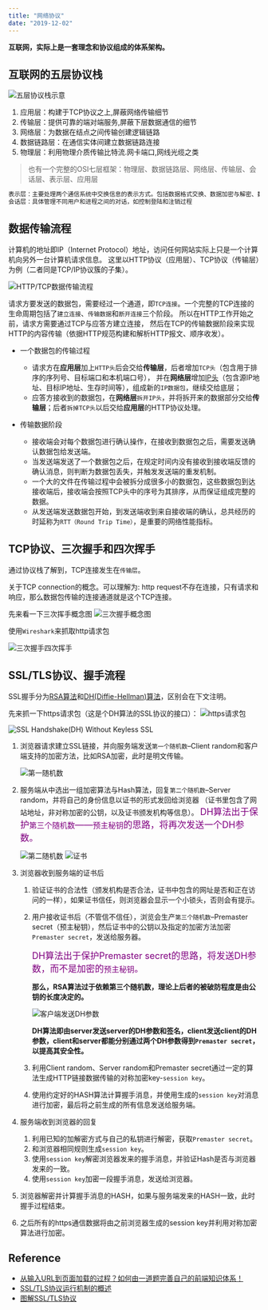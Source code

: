 ```yaml
---
title: "网络协议"
date: "2019-12-02"
---
```


**互联网，实际上是一套理念和协议组成的体系架构。**

## 互联网的五层协议栈

![五层协议栈示意](../../../.imgs/protocol-stack.png)

1. 应用层：构建于TCP协议之上,屏蔽网络传输细节
2. 传输层：提供可靠的端对端服务,屏蔽下层数据通信的细节
3. 网络层：为数据在结点之间传输创建逻辑链路
4. 数据链路层：在通信实体间建立数据链路连接
5. 物理层：利用物理介质传输比特流.网卡端口,网线光缆之类

> 也有一个完整的OSI七层框架：物理层、数据链路层、网络层、传输层、会话层、表示层、应用层

```md
表示层：主要处理两个通信系统中交换信息的表示方式。包括数据格式交换、数据加密与解密、数据压缩与终端类型转换等
会话层：具体管理不同用户和进程之间的对话，如控制登陆和注销过程
```

## 数据传输流程

计算机的地址即IP（Internet Protocol）地址，访问任何网站实际上只是一个计算机向另外一台计算机请求信息。
这里以HTTP协议（应用层）、TCP协议（传输层）为例（二者同是TCP/IP协议簇的子集）。

![HTTP/TCP数据传输流程](../../../.imgs/transmission-process.png)

请求方要发送的数据包，需要经过一个通道，即`TCP连接`。一个完整的TCP连接的生命周期包括了`建立连接`、`传输数据`和`断开连接`三个阶段。
所以在HTTP工作开始之前，请求方需要通过TCP与应答方建立连接，
然后在TCP的传输数据阶段来实现HTTP的内容传输（依据HTTP规范构建和解析HTTP报文、顺序收发）。

- 一个数据包的传输过程
  - 请求方在**应用层**加上`HTTP头`后会交给**传输层**，后者增加`TCP头`（包含用于排序的序列号、目标端口和本机端口号），
  并在**网络层**增加[IP头](https://zh.wikipedia.org/wiki/传输控制协议)（包含源IP地址、目标IP地址、生存时间等），组成新的`IP数据包`，继续交给底层；
  - 应答方接收到的数据包，在**网络层**`拆开IP头`，并将拆开来的数据部分交给**传输层**；后者`拆掉TCP头`以后交给**应用层**的HTTP协议处理。

- 传输数据阶段
  - 接收端会对每个数据包进行确认操作，在接收到数据包之后，需要发送确认数据包给发送端。
  - 当发送端发送了一个数据包之后，在规定时间内没有接收到接收端反馈的确认消息，则判断为数据包丢失，并触发发送端的重发机制。
  - 一个大的文件在传输过程中会被拆分成很多小的数据包，这些数据包到达接收端后，接收端会按照TCP头中的序号为其排序，从而保证组成完整的数据。
  - 从发送端发送数据包开始，到发送端收到来自接收端的确认，总共经历的时延称为`RTT（Round Trip Time）`，是重要的网络性能指标。

## TCP协议、三次握手和四次挥手

通过协议栈了解到，TCP连接发生在`传输层`。

关于TCP connection的概念。可以理解为: http request不存在连接，只有请求和响应，那么数据包传输的连接通道就是这个TCP连接。

先来看一下三次挥手概念图
![三次握手概念图](../../../.imgs/the-three-handshake.png)

使用`Wireshark`来抓取http请求包

![三次握手四次挥手](../../../.imgs/http-shake-hands.png)

## SSL/TLS协议、握手流程

SSL握手分为[RSA算法](http://www.ruanyifeng.com/blog/2013/06/rsa_algorithm_part_one.html)和[DH(Diffie-Hellman)算法](http://zh.wikipedia.org/wiki/迪菲－赫尔曼密钥交换)，区别会在下文注明。

先来抓一下https请求包（这是个DH算法的SSL协议的接口）：
![https请求包](../../../.imgs/https-shake-hands01.png)

![SSL Handshake(DH) Without Keyless SSL](http://www.ruanyifeng.com/blogimg/asset/2014/bg2014092007.png)

1. 浏览器请求建立SSL链接，并向服务端发送`第一个随机数`–Client random和客户端支持的加密方法，比如RSA加密，此时是明文传输。

    ![第一随机数](../../../.imgs/https-shake-hands02.png)
2. 服务端从中选出一组加密算法与Hash算法，回复`第二个随机数`–Server random，并将自己的身份信息以证书的形式发回给浏览器
  （证书里包含了网站地址，非对称加密的公钥，以及证书颁发机构等信息）。
    <font color=purple size=4>DH算法出于保护`第三个随机数`——`预主秘钥`的思路，将再次发送一个DH参数。</font>

    ![第二随机数](../../../.imgs/https-shake-hands03.png)
    ![证书](../../../.imgs/https-shake-hands04.png)
3. 浏览器收到服务端的证书后
    1. 验证证书的合法性（颁发机构是否合法，证书中包含的网址是否和正在访问的一样），如果证书信任，则浏览器会显示一个小锁头，否则会有提示。
    2. 用户接收证书后（不管信不信任），浏览会生产`第三个随机数`–Premaster secret（预主秘钥），然后证书中的公钥以及指定的加密方法加密`Premaster secret`，发送给服务器。

        <font color=purple size=4>DH算法出于保护Premaster secret的思路，将发送DH参数，而不是加密的`预主秘钥`。</font>

        **那么，RSA算法过于依赖第三个随机数，理论上后者的被破防程度是由公钥的长度决定的。**

        ![客户端发送DH参数](../../../.imgs/https-shake-hands05.png)

        **DH算法即由server发送server的DH参数和签名，client发送client的DH参数，client和server都能分别通过两个DH参数得到`Premaster secret`，以提高其安全性。**
    3. 利用Client random、Server random和Premaster secret通过一定的算法生成HTTP链接数据传输的对称加密key-`session key`。
    4. 使用约定好的HASH算法计算握手消息，并使用生成的`session key`对消息进行加密，最后将之前生成的所有信息发送给服务端。
4. 服务端收到浏览器的回复
    1. 利用已知的加解密方式与自己的私钥进行解密，获取`Premaster secret`。
    2. 和浏览器相同规则生成`session key`。
    3. 使用`session key`解密浏览器发来的握手消息，并验证Hash是否与浏览器发来的一致。
    4. 使用`session key`加密一段握手消息，发送给浏览器。
5. 浏览器解密并计算握手消息的HASH，如果与服务端发来的HASH一致，此时握手过程结束。
6. 之后所有的https通信数据将由之前浏览器生成的session key并利用对称加密算法进行加密。

## Reference

- [从输入URL到页面加载的过程？如何由一道题完善自己的前端知识体系！](https://juejin.im/post/5aa5cb846fb9a028e25d2fb1)
- [SSL/TLS协议运行机制的概述](http://www.ruanyifeng.com/blog/2014/02/ssl_tls.html)
- [图解SSL/TLS协议](http://www.ruanyifeng.com/blog/2014/09/illustration-ssl.html)